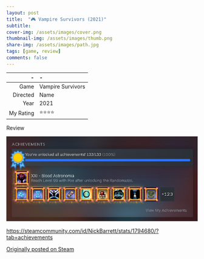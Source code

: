 ```yaml
---
layout: post
title:  "🎮 Vampire Survivors (2021)"
subtitle:
cover-img: /assets/images/cover.png
thumbnail-img: /assets/images/thumb.png
share-img: /assets/images/path.jpg
tags: [game, review]
comments: false
---
```


-|-
--: | :--
Game | Vampire Survivors
Directed | Name
Year | 2021
My Rating | ⭐⭐⭐⭐

Review

![achievement stats](/assets/images/vs-achievement-stats.jpg)

https://steamcommunity.com/id/NickBarrett/stats/1794680/?tab=achievements


[Originally posted on Steam](https://letterboxd.com/nickbarrett/film/derek-delgaudios-in-of-itself/)
